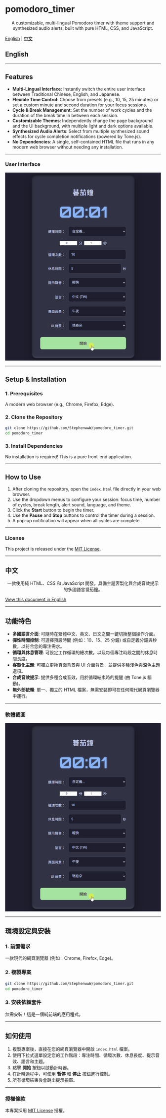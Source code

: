 # pomodoro_timer

<div align="center">
A customizable, multi-lingual Pomodoro timer with theme support and synthesized audio alerts, built with pure HTML, CSS, and JavaScript.
</div>

[English](#english) | [中文](#中文)

## <a name="english"></a>English

---

## Features

- **Multi-Lingual Interface**: Instantly switch the entire user interface between Traditional Chinese, English, and Japanese.
- **Flexible Time Control**: Choose from presets (e.g., 10, 15, 25 minutes) or set a custom minute and second duration for your focus sessions.
- **Cycle & Break Management**: Set the number of work cycles and the duration of the break time in between each session.
- **Customizable Themes**: Independently change the page background and the UI background, with multiple light and dark options available.
- **Synthesized Audio Alerts**: Select from multiple synthesized sound effects for cycle completion notifications (powered by Tone.js).
- **No Dependencies**: A single, self-contained HTML file that runs in any modern web browser without needing any installation.

---

### User Interface

![Application Demo GIF](images/screenshot.gif)

---

## Setup & Installation

### 1. Prerequisites
A modern web browser (e.g., Chrome, Firefox, Edge).

### 2. Clone the Repository
```bash
git clone https://github.com/StephenwwW/pomodoro_timer.git
cd pomodoro_timer
````

### 3\. Install Dependencies

No installation is required\! This is a pure front-end application.

-----

## How to Use

1.  After cloning the repository, open the `index.html` file directly in your web browser.
2.  Use the dropdown menus to configure your session: focus time, number of cycles, break length, alert sound, language, and theme.
3.  Click the **Start** button to begin the timer.
4.  Use the **Pause** and **Stop** buttons to control the timer during a session.
5.  A pop-up notification will appear when all cycles are complete.

-----

### License

This project is released under the [MIT License](LICENSE).

-----

## <a name="中文"></a>中文

<div align="center">
一款使用純 HTML、CSS 和 JavaScript 開發，具備主題客製化與合成音效提示的多國語言番茄鐘。
</div>

[View this document in English](#english)

-----

## 功能特色

  * **多國語言介面**: 可隨時在繁體中文、英文、日文之間一鍵切換整個操作介面。
  * **彈性時間控制**: 可選擇預設時間 (例如：10、15、25 分鐘) 或自定義分鐘與秒數，以符合您的專注需求。
  * **循環與休息管理**: 可設定工作循環的總次數，以及每個專注時段之間的休息時間長度。
  * **客製化主題**: 可獨立更換頁面背景與 UI 介面背景，並提供多種淺色與深色主題選項。
  * **合成音效提示**: 提供多種合成音效，用於循環結束時的提醒 (由 Tone.js 驅動)。
  * **無外部依賴**: 單一、獨立的 HTML 檔案，無需安裝即可在任何現代網頁瀏覽器中運行。

-----

### 軟體截圖

![操作程式 GIF 動畫](images/screenshot.gif)

-----

## 環境設定與安裝

### 1\. 前置需求

一款現代的網頁瀏覽器 (例如：Chrome, Firefox, Edge)。

### 2\. 複製專案

```bash
git clone https://github.com/StephenwwW/pomodoro_timer.git
cd pomodoro_timer
```

### 3\. 安裝依賴套件

無需安裝！這是一個純前端的應用程式。

-----

## 如何使用

1.  複製專案後，直接在您的網頁瀏覽器中開啟 `index.html` 檔案。
2.  使用下拉式選單設定您的工作階段：專注時間、循環次數、休息長度、提示音效、語言和主題。
3.  點擊 **開始** 按鈕以啟動計時器。
4.  在計時過程中，可使用 **暫停** 和 **停止** 按鈕進行控制。
5.  所有循環結束後會跳出提示視窗。

-----

### 授權條款

本專案採用 [MIT License](LICENSE) 授權。

